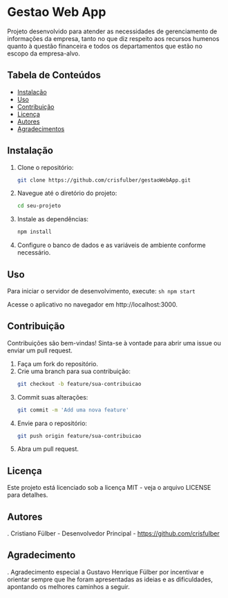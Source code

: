 # Gestao Web App

Projeto desenvolvido para atender as necessidades de gerenciamento de informações da empresa, tanto no que diz respeito aos recursos humenos quanto à questão financeira e todos os departamentos que estão no escopo da empresa-alvo.

## Tabela de Conteúdos
- [Instalação](#instalação)
- [Uso](#uso)
- [Contribuição](#contribuição)
- [Licença](#licença)
- [Autores](#autores)
- [Agradecimentos](#agradecimentos)

## Instalação

1. Clone o repositório:
    ```sh
    git clone https://github.com/crisfulber/gestaoWebApp.git
    ```
2. Navegue até o diretório do projeto:
    ```sh
    cd seu-projeto
    ```
3. Instale as dependências:
    ```sh
    npm install
    ```
4. Configure o banco de dados e as variáveis de ambiente conforme necessário.

## Uso

Para iniciar o servidor de desenvolvimento, execute:
    ```sh
    npm start
    ```
  
  Acesse o aplicativo no navegador em http://localhost:3000.

## Contribuição

Contribuições são bem-vindas! Sinta-se à vontade para abrir uma issue ou enviar um pull request.

1. Faça um fork do repositório.
2. Crie uma branch para sua contribuição:
    ````sh
    git checkout -b feature/sua-contribuicao
    ````
3. Commit suas alterações:
    ````sh
    git commit -m 'Add uma nova feature'
    ````
4. Envie para o repositório:
    ````sh
    git push origin feature/sua-contribuicao
    ````
5. Abra um pull request.

## Licença
Este projeto está licenciado sob a licença MIT - veja o arquivo LICENSE para detalhes.

## Autores
. Cristiano Fülber - Desenvolvedor Principal - https://github.com/crisfulber

## Agradecimento
. Agradecimento especial a Gustavo Henrique Fülber por incentivar e orientar sempre que lhe foram apresentadas as ideias e as dificuldades, apontando os melhores caminhos a seguir.
